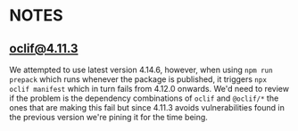# NOTES

## oclif@4.11.3

We attempted to use latest version 4.14.6, however, when using `npm run prepack`
which runs whenever the package is published, it triggers `npx oclif manifest`
which in turn fails from 4.12.0 onwards. We'd need to review if the problem is
the dependency combinations of `oclif` and `@oclif/*` the ones that are making
this fail but since 4.11.3 avoids vulnerabilities found in the previous version
we're pining it for the time being.

